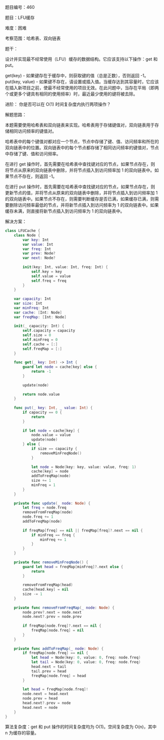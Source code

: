 题目编号：460

题目：LFU缓存

难度：困难

考察范围：哈希表、双向链表

题干：

设计并实现最不经常使用（LFU）缓存的数据结构。它应该支持以下操作：get 和 put。

get(key) - 如果键存在于缓存中，则获取键的值（总是正数），否则返回 -1。
put(key, value) - 如果键不存在，请设置或插入值。当缓存达到其容量时，它应该在插入新项目之前，使最不经常使用的项目无效。在此问题中，当存在平局（即两个或更多个键具有相同的使用频率）时，最近最少使用的键将被去除。

进阶：
你是否可以在 O(1) 时间复杂度内执行两项操作？

解题思路：

本题需要使用哈希表和双向链表来实现。哈希表用于存储键值对，双向链表用于存储相同访问频率的键值对。

哈希表中的每个键值对都对应一个节点，节点中存储了键、值、访问频率和所在的双向链表中的位置。双向链表中的每个节点都存储了相同访问频率的键值对，节点中存储了键、值和访问频率。

在进行 get 操作时，首先需要在哈希表中查找键对应的节点，如果节点存在，则将节点从原来的双向链表中删除，并将节点插入到访问频率加 1 的双向链表中。如果节点不存在，则返回 -1。

在进行 put 操作时，首先需要在哈希表中查找键对应的节点，如果节点存在，则更新节点的值，并将节点从原来的双向链表中删除，并将节点插入到访问频率加 1 的双向链表中。如果节点不存在，则需要判断缓存是否已满，如果缓存已满，则需要删除访问频率最低的节点，并将新节点插入到访问频率为 1 的双向链表中。如果缓存未满，则直接将新节点插入到访问频率为 1 的双向链表中。

解决方案：

```swift
class LFUCache {
    class Node {
        var key: Int
        var value: Int
        var freq: Int
        var prev: Node?
        var next: Node?
        
        init(key: Int, value: Int, freq: Int) {
            self.key = key
            self.value = value
            self.freq = freq
        }
    }
    
    var capacity: Int
    var size: Int
    var minFreq: Int
    var cache: [Int: Node]
    var freqMap: [Int: Node]
    
    init(_ capacity: Int) {
        self.capacity = capacity
        self.size = 0
        self.minFreq = 0
        self.cache = [:]
        self.freqMap = [:]
    }
    
    func get(_ key: Int) -> Int {
        guard let node = cache[key] else {
            return -1
        }
        
        update(node)
        
        return node.value
    }
    
    func put(_ key: Int, _ value: Int) {
        if capacity == 0 {
            return
        }
        
        if let node = cache[key] {
            node.value = value
            update(node)
        } else {
            if size == capacity {
                removeMinFreqNode()
            }
            
            let node = Node(key: key, value: value, freq: 1)
            cache[key] = node
            addToFreqMap(node)
            size += 1
            minFreq = 1
        }
    }
    
    private func update(_ node: Node) {
        let freq = node.freq
        removeFromFreqMap(node)
        node.freq += 1
        addToFreqMap(node)
        
        if freqMap[freq] == nil || freqMap[freq]?.next == nil {
            if minFreq == freq {
                minFreq += 1
            }
        }
    }
    
    private func removeMinFreqNode() {
        guard let head = freqMap[minFreq]?.next else {
            return
        }
        
        removeFromFreqMap(head)
        cache[head.key] = nil
        size -= 1
    }
    
    private func removeFromFreqMap(_ node: Node) {
        node.prev?.next = node.next
        node.next?.prev = node.prev
        
        if freqMap[node.freq]?.next == nil {
            freqMap[node.freq] = nil
        }
    }
    
    private func addToFreqMap(_ node: Node) {
        if freqMap[node.freq] == nil {
            let head = Node(key: 0, value: 0, freq: node.freq)
            let tail = Node(key: 0, value: 0, freq: node.freq)
            head.next = tail
            tail.prev = head
            freqMap[node.freq] = head
        }
        
        let head = freqMap[node.freq]!
        node.next = head.next
        node.prev = head
        head.next?.prev = node
        head.next = node
    }
}
```

算法复杂度：get 和 put 操作的时间复杂度均为 O(1)。空间复杂度为 O(n)，其中 n 为缓存的容量。